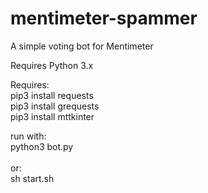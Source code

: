 # mentimeter-spammer
A simple voting bot for Mentimeter

Requires Python 3.x

Requires:
<br>
pip3 install requests
<br>
pip3 install grequests
<br>
pip3 install mttkinter
<br>

run with:
<br>
python3 bot.py
<br>
<br>
or:
<br>
sh start.sh
